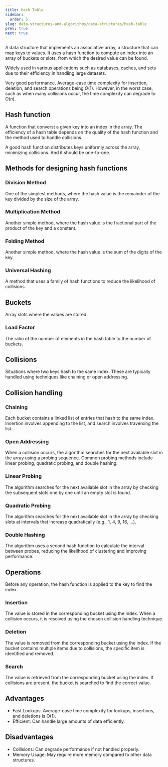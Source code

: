 ```yaml
---
title: Hash Table
sidebar:
  order: 5
slug: data-structures-and-algorithms/data-structures/hash-table
prev: true
next: true
---
```


A data structure that implements an associative array, a structure that can map
keys to values. It uses a hash function to compute an index into an array of
buckets or slots, from which the desired value can be found.

Widely used in various applications such as databases, caches, and sets due to
their efficiency in handling large datasets.

Very good performance. Average-case time complexity for insertion, deletion, and
search operations being $O(1)$. However, in the worst case, such as when many
collisions occur, the time complexity can degrade to $O(n)$.

## Hash function

A function that converst a given key into an index in the array. The efficiency
of a hash table depends on the quality of the hash function and the method used
to handle collisions.

A good hash function distributes keys uniformly across the array, minimizing
collisions. And it should be one-to-one.

## Methods for designing hash functions

### Division Method

One of the simplest methods, where the hash value is the remainder of the key
divided by the size of the array.

### Multiplication Method

Another simple method, where the hash value is the fractional part of the
product of the key and a constant.

### Folding Method

Another simple method, where the hash value is the sum of the digits of the key.

### Universal Hashing

A method that uses a family of hash functions to reduce the likelihood of
collisions.

## Buckets

Array slots where the values are stored.

### Load Factor

The ratio of the number of elements in the hash table to the number of buckets.

## Collisions

Situations where two keys hash to the same index. These are typically handled
using techniques like chaining or open addressing.

## Collision handling

### Chaining

Each bucket contains a linked list of entries that hash to the same index.
Insertion involves appending to the list, and search involves traversing the
list.

### Open Addressing

When a collision occurs, the algorithm searches for the next available slot in
the array using a probing sequence. Common probing methods include linear
probing, quadratic probing, and double hashing.

### Linear Probing

The algorithm searches for the next available slot in the array by checking the
subsequent slots one by one until an empty slot is found.

### Quadratic Probing

The algorithm searches for the next available slot in the array by checking
slots at intervals that increase quadratically (e.g., 1, 4, 9, 16, ...).

### Double Hashing

The algorithm uses a second hash function to calculate the interval between
probes, reducing the likelihood of clustering and improving performance.

## Operations

Before any operation, the hash function is applied to the key to find the index.

### Insertion

The value is stored in the corresponding bucket using the index. When a
collision occurs, it is resolved using the chosen collision handling technique.

### Deletion

The value is removed from the corresponding bucket using the index. If the
bucket contains multiple items due to collisions, the specific item is
identified and removed.

### Search

The value is retrieved from the corresponding bucket using the index. If
collisions are present, the bucket is searched to find the correct value.

## Advantages

- Fast Lookups: Average-case time complexity for lookups, insertions, and
  deletions is O(1).
- Efficient: Can handle large amounts of data efficiently.

## Disadvantages

- Collisions: Can degrade performance if not handled properly.
- Memory Usage: May require more memory compared to other data structures.
